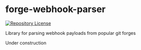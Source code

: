 # forge-webhook-parser

[![Repository License](https://img.shields.io/badge/license-GPL%20v3.0-brightgreen.svg)](COPYING)

Library for parsing webhook payloads from popular git forges

Under construction
